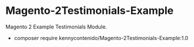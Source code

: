 # Magento-2Testimonials-Example
Magento 2 Example Testimonials Module.
- composer require kennycontenido/Magento-2Testimonials-Example:1.0
